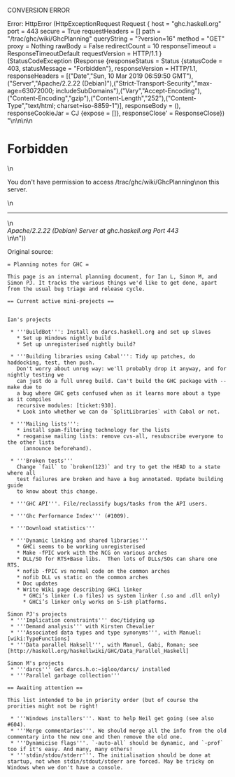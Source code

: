 CONVERSION ERROR

Error: HttpError (HttpExceptionRequest Request {
  host                 = "ghc.haskell.org"
  port                 = 443
  secure               = True
  requestHeaders       = []
  path                 = "/trac/ghc/wiki/GhcPlanning"
  queryString          = "?version=16"
  method               = "GET"
  proxy                = Nothing
  rawBody              = False
  redirectCount        = 10
  responseTimeout      = ResponseTimeoutDefault
  requestVersion       = HTTP/1.1
}
 (StatusCodeException (Response {responseStatus = Status {statusCode = 403, statusMessage = "Forbidden"}, responseVersion = HTTP/1.1, responseHeaders = [("Date","Sun, 10 Mar 2019 06:59:50 GMT"),("Server","Apache/2.2.22 (Debian)"),("Strict-Transport-Security","max-age=63072000; includeSubDomains"),("Vary","Accept-Encoding"),("Content-Encoding","gzip"),("Content-Length","252"),("Content-Type","text/html; charset=iso-8859-1")], responseBody = (), responseCookieJar = CJ {expose = []}, responseClose' = ResponseClose}) "<!DOCTYPE HTML PUBLIC \"-//IETF//DTD HTML 2.0//EN\">\n<html><head>\n<title>403 Forbidden</title>\n</head><body>\n<h1>Forbidden</h1>\n<p>You don't have permission to access /trac/ghc/wiki/GhcPlanning\non this server.</p>\n<hr>\n<address>Apache/2.2.22 (Debian) Server at ghc.haskell.org Port 443</address>\n</body></html>\n"))

Original source:

```trac
= Planning notes for GHC =

This page is an internal planning document, for Ian L, Simon M, and Simon PJ. It tracks the various things we'd like to get done, apart from the usual bug triage and release cycle.

== Current active mini-projects ==


Ian's projects

 * '''BuildBot''': Install on darcs.haskell.org and set up slaves
   * Set up Windows nightly build
   * Set up unregisterised nightly build?

 * '''Building libraries using Cabal''': Tidy up patches, do haddocking, test, then push.
   Don't worry about unreg way: we'll probably drop it anyway, and for nightly testing we
   can just do a full unreg build. Can't build the GHC package with --make due to
   a bug where GHC gets confused when as it learns more about a type as it compiles
   recursive modules: [ticket:930].
   * Look into whether we can do `SplitLibraries` with Cabal or not.

 * '''Mailing lists''':
   * install spam-filtering technology for the lists
   * reoganise mailing lists: remove cvs-all, resubscribe everyone to the other lists
     (announce beforehand).

 * '''Broken tests'''
   Change `fail` to `broken(123)` and try to get the HEAD to a state where all
   test failures are broken and have a bug annotated. Update building guide
   to know about this change.

 * '''GHC API'''. File/reclassify bugs/tasks from the API users.

 * '''Ghc Performance Index''' (#1009).

 * '''Download statistics'''
 
 * '''Dynamic linking and shared libraries'''
   * GHCi seems to be working unregisterised
   * Make -fPIC work with the NCG on various arches
   * DLL/SO for RTS+Base libs.  Then lots of DLLs/SOs can share one RTS.
   * nofib -fPIC vs normal code on the common arches
   * nofib DLL vs static on the common arches
   * Doc updates
   * Write Wiki page describing GHCi linker
     * GHCi’s linker (.o files) vs system linker (.so and .dll only)
     * GHCi’s linker only works on 5-ish platforms.  

Simon PJ's projects
 * '''Implication constraints''' doc/tidying up
 * '''Demand analysis''' with Kirsten Chevalier
 * '''Associated data types and type synonyms''', with Manuel: [wiki:TypeFunctions]
 * '''Data parallel Haksell''', with Manuel, Gabi, Roman; see [http://haskell.org/haskellwiki/GHC/Data_Parallel_Haskell]

Simon M's projects
 * '''darcs''' Get darcs.h.o:~igloo/darcs/ installed
 * '''Parallel garbage collection'''

== Awaiting attention ==

This list intended to be in priority order (but of course the prorities might not be right!

 * '''Windows installers'''. Want to help Neil get going (see also #604).
 * '''Merge commentaries'''. We should merge all the info from the old commentary into the new one and then remove the old one.
 * '''Dynamicise flags'''. `-auto-all` should be dynamic, and `-prof` too if it's easy. And many, many others!
 * '''stdin/stdou/stderr'''. The initialisation should be done at startup, not when stdin/stdout/stderr are forced. May be tricky on Windows when we don't have a console.

```

